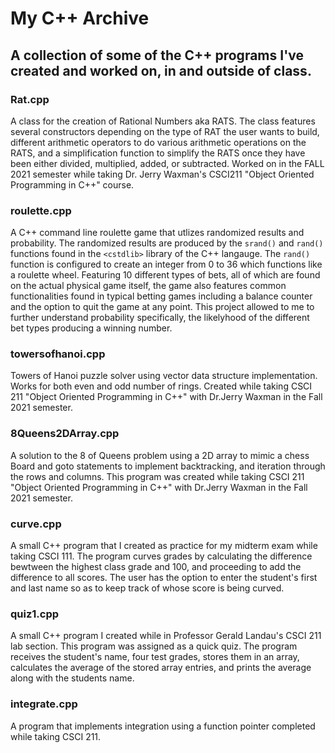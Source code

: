 # My C++ Archive
## A collection of some of the C++ programs I've created and worked on, in and outside of class.

### Rat.cpp 

A class for the creation of Rational Numbers aka RATS. The class features several constructors depending on the type of RAT the user wants to build, different arithmetic operators to do various arithmetic operations on the RATS, and a simplification function to simplify the RATS once they have been either divided, multiplied, added, or subtracted. Worked on in the FALL 2021 semester while taking Dr. Jerry Waxman's CSCI211 "Object Oriented Programming in C++" course.

### roulette.cpp

A C++ command line roulette game that utlizes randomized results and probability. The randomized results are produced by the `srand()` and `rand()` functions found in the `<cstdlib>` library of the C++ langauge. The `rand()` function is configured to create an integer from 0 to 36 which functions like a roulette wheel. Featuring 10 different types of bets, all of which are found on the actual physical game itself, the game also features common functionalities found in typical betting games including a balance counter and the option to quit the game at any point. This project allowed to me to further understand probability specifically, the likelyhood of the different bet types producing a winning number.

### towersofhanoi.cpp

Towers of Hanoi puzzle solver using vector data structure implementation. Works for both even and odd number of rings. Created while taking CSCI 211 
"Object Oriented Programming in C++" with Dr.Jerry Waxman in the Fall 2021 semester. 


### 8Queens2DArray.cpp 

A solution to the 8 of Queens problem using a 2D array to mimic a chess Board and goto statements to implement backtracking, 
and iteration through the rows and columns. This program was created while taking CSCI 211 "Object Oriented Programming in C++" with  Dr.Jerry Waxman in the Fall 2021 semester.

### curve.cpp

A small C++ program that I created as practice for my midterm exam while taking CSCI 111. The program curves grades by calculating the difference bewtween the highest class grade and 100, and proceeding to add the difference to all scores. The user has the option to enter the student's first and last name so as to keep track of whose score is being curved.

### quiz1.cpp

A small C++ program I created while in Professor Gerald Landau's CSCI 211 lab section. This program was assigned as a quick quiz. The program receives the student's name, four test grades, stores them in an array, calculates the average of the stored array entries, and prints the average along with the students name.  

### integrate.cpp

A program that implements integration using a function pointer completed while taking CSCI 211.
